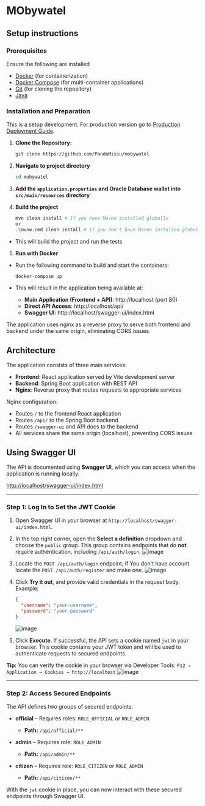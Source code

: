 # MObywatel

## Setup instructions

### Prerequisites

Ensure the following are installed

- [Docker](https://www.docker.com/get-started) (for containerization)
- [Docker Compose](https://docs.docker.com/compose/install/) (for multi-container applications)
- [Git](https://git-scm.com/downloads) (for cloning the repository)
- [Java](https://www.java.com/)

### Installation and Preparation

This is a setup development. For production version go to [Production Deployment Guide](PRODUCTION.md).

1. **Clone the Repository**:

   ```bash
   git clone https://github.com/PandaMisiu/mobywatel
   ```

2. **Navigate to project directory**

   ```bash
   cd mobywatel
   ```

3. **Add the `application.properties` and Oracle Database wallet into `src/main/resources` directory**

4. **Build the project**
   ```bash
   mvn clean install # If you have Maven installed globally
   or
   .\mvnw.cmd clean install # If you don't have Maven installed globally
   ```

- This will build the project and run the tests

5. **Run with Docker**

- Run the following command to build and start the containers:

  ```bash
  docker-compose up
  ```

- This will result in the application being available at:
  - **Main Application (Frontend + API)**: http://localhost (port 80)
  - **Direct API Access**: http://localhost/api/
  - **Swagger UI**: http://localhost/swagger-ui/index.html

The application uses nginx as a reverse proxy to serve both frontend and backend under the same origin, eliminating CORS issues.

## Architecture

The application consists of three main services:

- **Frontend**: React application served by Vite development server
- **Backend**: Spring Boot application with REST API
- **Nginx**: Reverse proxy that routes requests to appropriate services

Nginx configuration:

- Routes `/` to the frontend React application
- Routes `/api/` to the Spring Boot backend
- Routes `/swagger-ui` and API docs to the backend
- All services share the same origin (localhost), preventing CORS issues

## Using Swagger UI

The API is documented using **Swagger UI**, which you can access when the application is running locally:

[http://localhost/swagger-ui/index.html](http://localhost/swagger-ui/index.html)

---

### Step 1: Log In to Set the JWT Cookie

1. Open Swagger UI in your browser at
   `http://localhost/swagger-ui/index.html`.

2. In the top right corner, open the **Select a definition** dropdown and choose the `public` group.
   This group contains endpoints that do **not** require authentication, including `/api/auth/login`.
   ![image](https://github.com/user-attachments/assets/49d97626-819e-4f82-b211-b32cc4f64f55)

3. Locate the `POST /api/auth/login` endpoint, if You don't have account locate the `POST /api/auth/register` and make one.
   ![image](https://github.com/user-attachments/assets/1baa4f8d-29ef-44f9-a125-95b0be3cc140)

4. Click **Try it out**, and provide valid credentials in the request body. Example:

   ```json
   {
     "username": "your-username",
     "password": "your-password"
   }
   ```

   ![image](https://github.com/user-attachments/assets/4b9a062f-94f6-49a1-9bb1-689382c6c027)

5. Click **Execute**.
   If successful, the API sets a cookie named `jwt` in your browser. This cookie contains your JWT token and will be used to authenticate requests to secured endpoints.

**Tip:** You can verify the cookie in your browser via Developer Tools:
`F12 → Application → Cookies → http://localhost`
![image](https://github.com/user-attachments/assets/5e2ed655-4ae3-40ee-944f-c1fa44c7b4ad)

---

### Step 2: Access Secured Endpoints

The API defines two groups of secured endpoints:

- **official** – Requires roles: `ROLE_OFFICIAL` or `ROLE_ADMIN`
  - **Path:** `/api/official/**`

- **admin** – Requires role: `ROLE_ADMIN`
  - **Path:** `/api/admin/**`

- **citizen** – Requires role: `ROLE_CITIZEN` or `ROLE_ADMIN`
    - **Path:** `/api/citizen/**`

With the `jwt` cookie in place, you can now interact with these secured endpoints through Swagger UI.